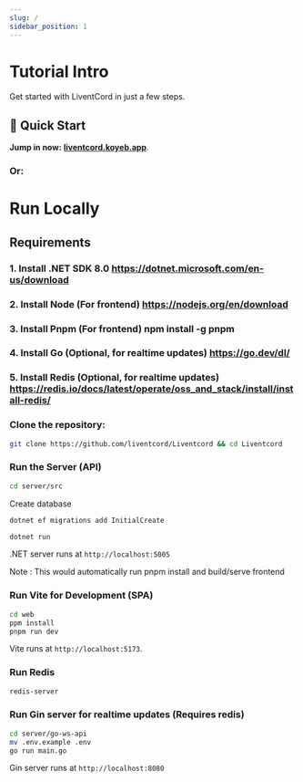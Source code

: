 ```yaml
---
slug: /
sidebar_position: 1
---
```


# Tutorial Intro

Get started with LiventCord in just a few steps.

## 🚀 Quick Start

**Jump in now:** **[liventcord.koyeb.app](https://liventcord.koyeb.app)**.
### Or:
# **Run Locally**

## Requirements
### 1. Install .NET SDK 8.0 https://dotnet.microsoft.com/en-us/download
### 2. Install Node (For frontend) https://nodejs.org/en/download
### 3. Install Pnpm (For frontend) npm install -g pnpm
### 4. Install Go (Optional, for realtime updates) https://go.dev/dl/
### 5. Install Redis (Optional, for realtime updates) https://redis.io/docs/latest/operate/oss_and_stack/install/install-redis/


### Clone the repository:
```bash
git clone https://github.com/liventcord/Liventcord && cd Liventcord
```
### Run the Server (API)
```bash
cd server/src
```
Create database
```bash
dotnet ef migrations add InitialCreate
```
```bash
dotnet run
```
.NET server runs at `http://localhost:5005`

Note : This would automatically run pnpm install and build/serve frontend

### Run Vite for Development (SPA)
```bash
cd web
ppm install
pnpm run dev
```
Vite runs at `http://localhost:5173`.

### Run Redis
```bash
redis-server
```

### Run Gin server for realtime updates (Requires redis)
```bash
cd server/go-ws-api
mv .env.example .env
go run main.go
```
Gin server runs at `http://localhost:8080`